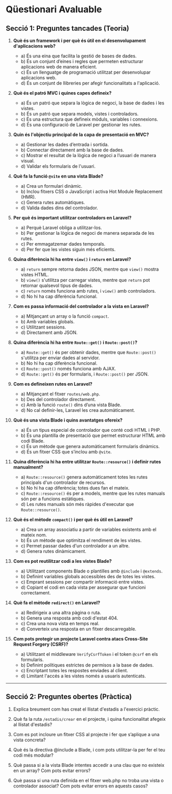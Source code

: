 # Qüestionari Avaluable

## Secció 1: Preguntes tancades (Teoria)

1. **Què és un framework i per què és útil en el desenvolupament d'aplicacions web?**
    - a) És una eina que facilita la gestió de bases de dades.
    - b) És un conjunt d’eines i regles que permeten estructurar aplicacions web de manera eficient.
    - c) És un llenguatge de programació utilitzat per desenvolupar aplicacions web.
    - d) És un conjunt de llibreries per afegir funcionalitats a l'aplicació.

2. **Què és el patró MVC i quines capes defineix?**
    - a) És un patró que separa la lògica de negoci, la base de dades i les vistes.
    - b) És un patró que separa models, vistes i controladors.
    - c) És una estructura que defineix mòduls, variables i connexions.
    - d) És una configuració de Laravel per gestionar les rutes.

3. **Quin és l'objectiu principal de la capa de presentació en MVC?**
    - a) Gestionar les dades d’entrada i sortida.
    - b) Connectar directament amb la base de dades.
    - c) Mostrar el resultat de la lògica de negoci a l’usuari de manera visual.
    - d) Validar els formularis de l'usuari.

4. **Què fa la funció `@vite` en una vista Blade?**
    - a) Crea un formulari dinàmic.
    - b) Inclou fitxers CSS o JavaScript i activa Hot Module Replacement (HMR).
    - c) Genera rutes automàtiques.
    - d) Valida dades dins del controlador.

5. **Per què és important utilitzar controladors en Laravel?**
    - a) Perquè Laravel obliga a utilitzar-los.
    - b) Per gestionar la lògica de negoci de manera separada de les rutes.
    - c) Per emmagatzemar dades temporals.
    - d) Per fer que les vistes siguin més eficients.

6. **Quina diferència hi ha entre `view()` i `return` en Laravel?**
    - a) `return` sempre retorna dades JSON, mentre que `view()` mostra vistes HTML.
    - b) `view()` s'utilitza per carregar vistes, mentre que `return` pot retornar qualsevol tipus de dades.
    - c) `return` només funciona amb rutes, i `view()` amb controladors.
    - d) No hi ha cap diferència funcional.

7. **Com es passa informació del controlador a la vista en Laravel?**
    - a) Mitjançant un array o la funció `compact`.
    - b) Amb variables globals.
    - c) Utilitzant sessions.
    - d) Directament amb JSON.

8. **Quina diferència hi ha entre `Route::get()` i `Route::post()`?**
    - a) `Route::get()` és per obtenir dades, mentre que `Route::post()` s'utilitza per enviar dades al servidor.
    - b) No hi ha cap diferència funcional.
    - c) `Route::post()` només funciona amb AJAX.
    - d) `Route::get()` és per formularis, i `Route::post()` per JSON.

9. **Com es defineixen rutes en Laravel?**
    - a) Mitjançant el fitxer `routes/web.php`.
    - b) Des del controlador directament.
    - c) Amb la funció `route()` dins d’una vista Blade.
    - d) No cal definir-les, Laravel les crea automàticament.

10. **Què és una vista Blade i quins avantatges ofereix?**
    - a) És un tipus especial de controlador que conté codi HTML i PHP.
    - b) És una plantilla de presentació que permet estructurar HTML amb codi Blade.
    - c) És un mètode que genera automàticament formularis dinàmics.
    - d) És un fitxer CSS que s’inclou amb `@vite`.

11. **Quina diferència hi ha entre utilitzar `Route::resource()` i definir rutes manualment?**
    - a) `Route::resource()` genera automàticament totes les rutes principals d'un controlador de recursos.
    - b) No hi ha cap diferència; totes dues fan el mateix.
    - c) `Route::resource()` és per a models, mentre que les rutes manuals són per a funcions estàtiques.
    - d) Les rutes manuals són més ràpides d'executar que `Route::resource()`.

12. **Què és el mètode `compact()` i per què és útil en Laravel?**
    - a) Crea un array associatiu a partir de variables existents amb el mateix nom.
    - b) És un mètode que optimitza el rendiment de les vistes.
    - c) Permet passar dades d'un controlador a un altre.
    - d) Genera rutes dinàmicament.

13. **Com es pot reutilitzar codi a les vistes Blade?**
    - a) Utilitzant components Blade o plantilles amb `@include` i `@extends`.
    - b) Definint variables globals accessibles des de totes les vistes.
    - c) Emprant sessions per compartir informació entre vistes.
    - d) Copiant el codi en cada vista per assegurar que funcioni correctament.

14. **Què fa el mètode `redirect()` en Laravel?**
    - a) Redirigeix a una altra pàgina o ruta.
    - b) Genera una resposta amb codi d'estat 404.
    - c) Crea una nova vista en temps real.
    - d) Converteix una resposta en un fitxer descarregable.

15. **Com pots protegir un projecte Laravel contra atacs Cross-Site Request Forgery (CSRF)?**
    - a) Utilitzant el middleware `VerifyCsrfToken` i el token `@csrf` en els formularis.
    - b) Definint polítiques estrictes de permisos a la base de dades.
    - c) Encriptant totes les respostes enviades al client.
    - d) Limitant l'accés a les vistes només a usuaris autenticats.

---

## Secció 2: Preguntes obertes (Pràctica)

1. Explica breument com has creat el llistat d'estadis a l'exercici pràctic.

2. Què fa la ruta `/estadis/crear` en el projecte, i quina funcionalitat afegeix al llistat d'estadis?

3. Com es pot incloure un fitxer CSS al projecte i fer que s’aplique a una vista concreta?

4. Què és la directiva @include a Blade, i com pots utilitzar-la per fer el teu codi més modular?

5. Què passa si a la vista Blade intentes accedir a una clau que no existeix en un array? Com pots evitar errors?

6. Què passa si una ruta definida en el fitxer web.php no troba una vista o controlador associat? Com pots evitar errors en aquests casos?